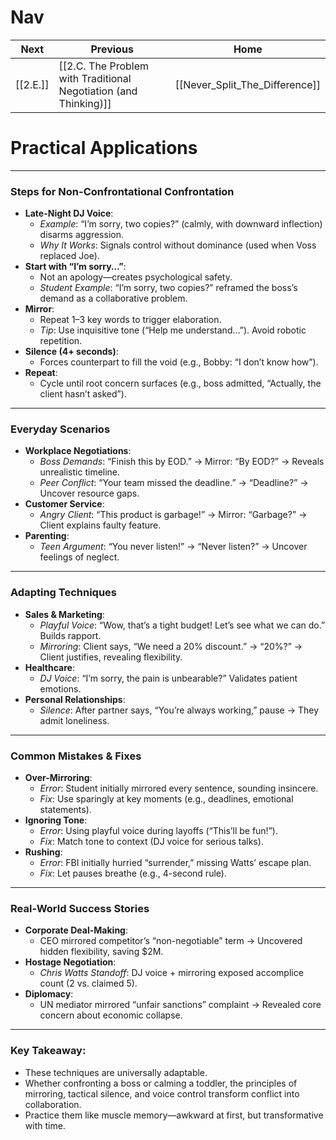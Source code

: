 # Nav 

| Next     | Previous                                                         | Home                           |
| -------- | ---------------------------------------------------------------- | ------------------------------ |
| [[2.E.]] | [[2.C. The Problem with Traditional Negotiation (and Thinking)]] | [[Never_Split_The_Difference]] |
# Practical Applications

---

### **Steps for Non-Confrontational Confrontation**

- **Late-Night DJ Voice**:
    - _Example_: “I’m sorry, two copies?” (calmly, with downward inflection) disarms aggression.
    - _Why It Works_: Signals control without dominance (used when Voss replaced Joe).
- **Start with “I’m sorry…”**:
    - Not an apology—creates psychological safety.
    - _Student Example_: “I’m sorry, two copies?” reframed the boss’s demand as a collaborative problem.
- **Mirror**:
    - Repeat 1–3 key words to trigger elaboration.
    - _Tip_: Use inquisitive tone (“Help me understand…”). Avoid robotic repetition.
- **Silence (4+ seconds)**:
    - Forces counterpart to fill the void (e.g., Bobby: “I don’t know how”).
- **Repeat**:
    - Cycle until root concern surfaces (e.g., boss admitted, “Actually, the client hasn’t asked”).

---

### **Everyday Scenarios**

- **Workplace Negotiations**:
    - _Boss Demands_: “Finish this by EOD.” → Mirror: “By EOD?” → Reveals unrealistic timeline.
    - _Peer Conflict_: “Your team missed the deadline.” → “Deadline?” → Uncover resource gaps.
- **Customer Service**:
    - _Angry Client_: “This product is garbage!” → Mirror: “Garbage?” → Client explains faulty feature.
- **Parenting**:
    - _Teen Argument_: “You never listen!” → “Never listen?” → Uncover feelings of neglect.

---

### **Adapting Techniques**

- **Sales & Marketing**:
    - _Playful Voice_: “Wow, that’s a tight budget! Let’s see what we can do.” Builds rapport.
    - _Mirroring_: Client says, “We need a 20% discount.” → “20%?” → Client justifies, revealing flexibility.
- **Healthcare**:
    - _DJ Voice_: “I’m sorry, the pain is unbearable?” Validates patient emotions.
- **Personal Relationships**:
    - _Silence_: After partner says, “You’re always working,” pause → They admit loneliness.

---

### **Common Mistakes & Fixes**

- **Over-Mirroring**:
    - _Error_: Student initially mirrored every sentence, sounding insincere.
    - _Fix_: Use sparingly at key moments (e.g., deadlines, emotional statements).
- **Ignoring Tone**:
    - _Error_: Using playful voice during layoffs (“This’ll be fun!”).
    - _Fix_: Match tone to context (DJ voice for serious talks).
- **Rushing**:
    - _Error_: FBI initially hurried “surrender,” missing Watts’ escape plan.
    - _Fix_: Let pauses breathe (e.g., 4-second rule).

---

### **Real-World Success Stories**

- **Corporate Deal-Making**:
    - CEO mirrored competitor’s “non-negotiable” term → Uncovered hidden flexibility, saving $2M.
- **Hostage Negotiation**:
    - _Chris Watts Standoff_: DJ voice + mirroring exposed accomplice count (2 vs. claimed 5).
- **Diplomacy**:
    - UN mediator mirrored “unfair sanctions” complaint → Revealed core concern about economic collapse.

---

### **Key Takeaway**:  
- These techniques are universally adaptable. 
- Whether confronting a boss or calming a toddler, the principles of mirroring, tactical silence, and voice control transform conflict into collaboration. 
- Practice them like muscle memory—awkward at first, but transformative with time.